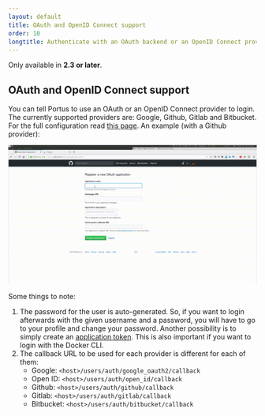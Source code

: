 ```yaml
---
layout: default
title: OAuth and OpenID Connect support
order: 10
longtitle: Authenticate with an OAuth backend or an OpenID Connect provider
---
```


<div class="alert alert-info">
  Only available in <strong>2.3 or later</strong>.
</div>

## OAuth and OpenID Connect support

You can tell Portus to use an OAuth or an OpenID Connect provider to login. The
currently supported providers are: Google, Github, Gitlab and Bitbucket. For the
full configuration read [this page](/docs/Configuring-Portus.html). An example
(with a Github provider):

![OAuth](/images/docs/oauth.gif)

Some things to note:

1. The password for the user is auto-generated. So, if you want to login
   afterwards with the given username and a password, you will have to go to
   your profile and change your password. Another possibility is to simply
   create an [application token](/features/application_tokens.html). This is
   also important if you want to login with the Docker CLI.
2. The callback URL to be used for each provider is different for each of them:
   - Google: `<host>/users/auth/google_oauth2/callback`
   - Open ID: `<host>/users/auth/open_id/callback`
   - Github: `<host>/users/auth/github/callback`
   - Gitlab: `<host>/users/auth/gitlab/callback`
   - Bitbucket: `<host>/users/auth/bitbucket/callback`

